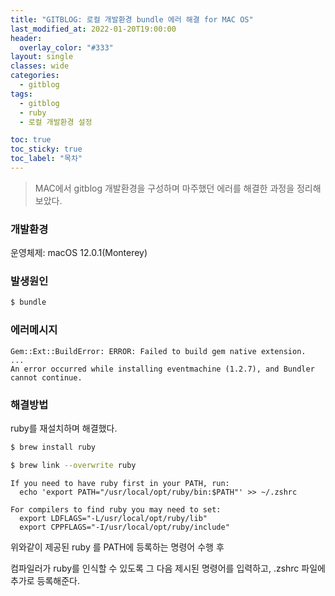 ```yaml
---
title: "GITBLOG: 로컬 개발환경 bundle 에러 해결 for MAC OS"
last_modified_at: 2022-01-20T19:00:00
header:
  overlay_color: "#333"
layout: single
classes: wide
categories:
  - gitblog
tags:
  - gitblog
  - ruby
  - 로컬 개발환경 설정

toc: true
toc_sticky: true
toc_label: "목차"
---
```


> MAC에서 gitblog 개발환경을 구성하며 마주했던 에러를 해결한 과정을 정리해보았다.

### 개발환경

운영체제: macOS 12.0.1(Monterey)

### 발생원인

```bash
$ bundle
```

### 에러메시지
```liquid
Gem::Ext::BuildError: ERROR: Failed to build gem native extension.
...
An error occurred while installing eventmachine (1.2.7), and Bundler cannot continue.
```

### 해결방법
ruby를 재설치하며 해결했다.

```bash
$ brew install ruby

$ brew link --overwrite ruby
```
```
If you need to have ruby first in your PATH, run:
  echo 'export PATH="/usr/local/opt/ruby/bin:$PATH"' >> ~/.zshrc

For compilers to find ruby you may need to set:
  export LDFLAGS="-L/usr/local/opt/ruby/lib"
  export CPPFLAGS="-I/usr/local/opt/ruby/include"
```


위와같이 제공된 ruby 를 PATH에 등록하는 명령어 수행 후

컴파일러가 ruby를 인식할 수 있도록 그 다음 제시된 명령어를 입력하고, .zshrc 파일에 추가로 등록해준다.